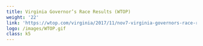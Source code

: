 ```yaml
---
title: Virginia Governor’s Race Results (WTOP)
weight: '22'
link: 'https://wtop.com/virginia/2017/11/nov7-virginia-governors-race-results-2017/'
logo: /images/WTOP.gif
class: k5
---
```






